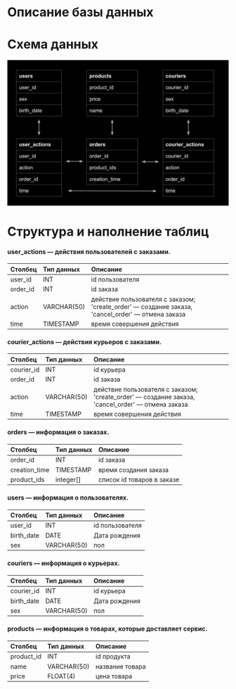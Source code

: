 # Описание базы данных



# Схема данных
![Схема данных](https://github.com/Dariya1105/portfolio/blob/main/2023_01_24_214337_negate.jpeg)

# Структура и наполнение таблиц

#### user_actions — действия пользователей с заказами. 


| Столбец         | Тип данных      | Описание  |
|:----------------|:----------------|:----------|
| user_id         | INT             | id пользователя    |
| order_id        | INT             | id заказа    |
| action          | VARCHAR(50)     | действие пользователя с заказом; 'create_order' — создание заказа, 'cancel_order' — отмена заказа |
| time            | TIMESTAMP       | время совершения действия     |



#### courier_actions — действия курьеров с заказами.


| Столбец         | Тип данных      | Описание  |
|:----------------|:----------------|:----------|
| courier_id      | INT             | id курьера    |
| order_id        | INT             | id заказа    |
| action          | VARCHAR(50)     | действие пользователя с заказом; 'create_order' — создание заказа, 'cancel_order' — отмена заказа |
| time            | TIMESTAMP       | время совершения действия     |



#### orders — информация о заказах.

| Столбец         | Тип данных      | Описание  |
|:----------------|:----------------|:----------|
| order_id        | INT             | id заказа     |
| creation_time   | TIMESTAMP       | время создания заказа   |
| product_ids     | integer[]       | список id товаров в заказе |



#### users — информация о пользователях.


| Столбец         | Тип данных      | Описание  |
|:----------------|:----------------|:----------|
| user_id         | INT             | id пользователя    |
| birth_date      | DATE            | Дата рождения   |
| sex             | VARCHAR(50)     | пол |



#### couriers — информация о курьерах.


| Столбец         | Тип данных      | Описание  |
|:----------------|:----------------|:----------|
| courier_id      | INT             | id курьера    |
| birth_date      | DATE            | Дата рождения   |
| sex             | VARCHAR(50)     | пол |



#### products — информация о товарах, которые доставляет сервис.


| Столбец         | Тип данных      | Описание  |
|:----------------|:----------------|:----------|
| product_id      | INT             | id продукта    |
| name            | VARCHAR(50)     | название товара   |
| price           | FLOAT(4)        | цена товара |

